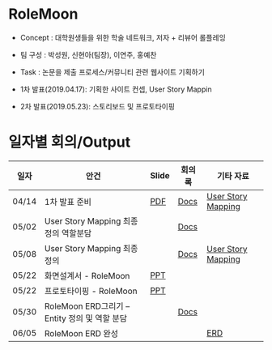 # RoleMoon
* Concept : 대학원생들을 위한 학술 네트워크, 저자 + 리뷰어 롤플레잉
* 팀 구성 : 박성원, 신현아(팀장), 이연주, 홍예찬
* Task : 논문을 제출 프로세스/커뮤니티 관련 웹사이트 기획하기

* 1차 발표(2019.04.17): 기획한 사이트 컨셉, User Story Mappin
* 2차 발표(2019.05.23): 스토리보드 및 프로토타이핑

# 일자별 회의/Output
| 일자 | 안건 | Slide | 회의록 | 기타 자료 | 
| --- | --- | ----- | ---- | ------- | 
| 04/14| 1차 발표 준비 | [PDF](https://drive.google.com/file/d/1lKedPW4HoOJ1IzoRdsc338iG3iauU1Ul/view?usp=sharing) | [Docs](https://docs.google.com/document/d/1IQD1d7NyYP6z83SMPgfwp1EanOjPaWQrdKpxHE8OC7g/edit?usp=sharing)| [User Story Mapping](https://docs.google.com/spreadsheets/d/1lGHjQyryeqpy9AoeKyOH9C6PjAero9M80GrySrfVXh4/edit?usp=sharing)|
| 05/02 | User Story Mapping 최종 정의 역할분담| | [Docs](https://docs.google.com/document/d/1kOTaWD7W4HniYtI4Vsudv3Gzno-_MviGzOBvQiHVj4Q/edit?usp=sharing)| | |
05/08 | User Story Mapping 최종 정의 | | [Docs](https://docs.google.com/document/d/1X-8hvW8En9MYSyDEP0OczYwSwiJ-jW_Yil9hpidNw0E/edit?usp=sharing)| [User Story Mapping](https://docs.google.com/spreadsheets/d/1t4YqCAq6JtGa6C2GWxQ_CDTZDVNW2Eto_XLkjIuMVGE/edit?usp=sharing)
05/22 | 화면설계서 - RoleMoon | [PPT](https://drive.google.com/open?id=1b0kXjPjyfZ51vPUXbhx3ydY202LpBYb6)| | |
05/22 | 프로토타이핑 - RoleMoon | [PPT](https://drive.google.com/open?id=1C7abo93rN8MhZQAO3Jq6ovqy0eDhevgU)| | |
05/30 |RoleMoon ERD그리기 – Entity 정의 및 역할 분담 || [Docs](https://drive.google.com/file/d/1AqupvbHh1o_C06zlZ9JE7ocNtNt85nRh/view?usp=sharing)| |
06/05 |RoleMoon ERD 완성 |||[ERD](https://drive.google.com/open?id=1AqupvbHh1o_C06zlZ9JE7ocNtNt85nRh)|
